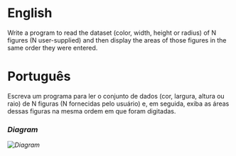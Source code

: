 # English
Write a program to read the dataset (color, width, height or radius) of N figures (N user-supplied) and then display the areas of those figures in the same order they were entered.

# Português
Escreva um programa para ler o conjunto de dados (cor, largura, altura ou raio) de N figuras (N fornecidas pelo usuário) e, em seguida, exiba as áreas dessas figuras na mesma ordem em que foram digitadas.

### <i/>Diagram
![Diagram](https://github.com/gabriel-asevedo/java-exercises/blob/main/Exercises/013/shape_areas/assets/shape_areas.png)
